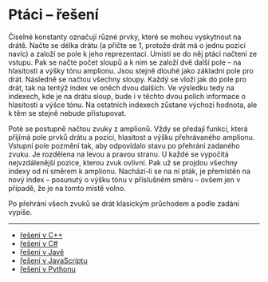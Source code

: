 # Ptáci – řešení

Číselné konstanty označují různé prvky, které se mohou vyskytnout na drátě. Načte se délka drátu (a přičte se 1, protože
drát má o jednu pozici navíc) a založí se pole k jeho reprezentaci. Umístí se do něj ptáci načtení ze vstupu. Pak se
načte počet sloupů a k nim se založí dvě další pole – na hlasitosti a výšky tónu amplionu. Jsou stejně dlouhé jako
základní pole pro drát. Následně se načtou všechny sloupy. Každý se vloží jak do pole pro drát, tak na tentýž index ve
oněch dvou dalších. Ve výsledku tedy na indexech, kde je na drátu sloup, bude i v těchto dvou polích informace o
hlasitosti a výšce tónu. Na ostatních indexech zůstane výchozí hodnota, ale k těm se stejně nebude přistupovat.

Poté se postupně načtou zvuky z amplionů. Vždy se předají funkci, která přijímá pole prvků drátu a pozici, hlasitost a
výšku přehrávaného amplionu. Vstupní pole pozmění tak, aby odpovídalo stavu po přehrání zadaného zvuku. Je rozdělena na
levou a pravou stranu. U každé se vypočítá nejvzdálenější pozice, kterou zvuk ovlivní. Pak už se projdou všechny indexy
od ní směrem k amplionu. Nachází-li se na ní pták, je přemístěn na nový index – posunutý o výšku tónu v příslušném
směru – ovšem jen v případě, že je na tomto místě volno.

Po přehrání všech zvuků se drát klasickým průchodem a podle zadání vypíše.

---

- [řešení v C++](main.cpp)
- [řešení v C#](main.cs)
- [řešení v Javě](main.java)
- [řešení v JavaScriptu](main.js)
- [řešení v Pythonu](main.py)
